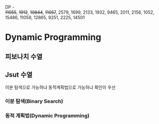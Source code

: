 DP -  
~~11055~~, ~~1912~~, ~~10844~~, ~~11057~~, 2579, 1699, 2133, 1932, 
9465, 2011, 2156, 1052, 15486, 11058, 12865, 9251, 2225, 14501

# Dynamic Programming

## 피보나치 수열

## Jsut 수열
이분 탐색으로 가능하냐 동적계획법으로 가능하냐 확인이 우선

### 이분 탐색(Binary Search)

### 동적 계획법(Dynamic Programming)